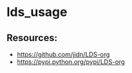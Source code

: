 lds_usage
===

## Resources:

- https://github.com/jidn/LDS-org
- https://pypi.python.org/pypi/LDS-org